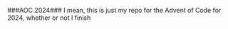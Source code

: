 ###AOC 2024###
I mean, this is just my repo for the Advent of Code for 2024, whether or not I finish
